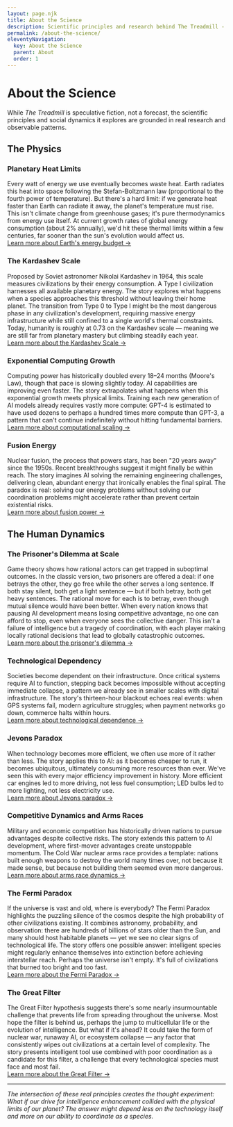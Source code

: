 ```yaml
---
layout: page.njk
title: About the Science
description: Scientific principles and research behind The Treadmill - thermodynamics, AI scaling, fusion energy, and the human dynamics of technological civilization.
permalink: /about-the-science/
eleventyNavigation:
  key: About the Science
  parent: About
  order: 1
---
```


# About the Science

While *The Treadmill* is speculative fiction, not a forecast, the scientific principles and social dynamics it explores
are grounded in real research and observable patterns.

## The Physics

### Planetary Heat Limits

Every watt of energy we use eventually becomes waste heat. Earth radiates this heat into space following the
Stefan-Boltzmann law (proportional to the fourth power of temperature). But there's a hard limit: if we generate heat
faster than Earth can radiate it away, the planet's temperature must rise. This isn't climate change from greenhouse
gases; it's pure thermodynamics from energy use itself. At current growth rates of global energy consumption (about 2%
annually), we'd hit these thermal limits within a few centuries, far sooner than the sun's evolution would affect us.  
[Learn more about Earth's energy budget →](https://en.wikipedia.org/wiki/Earth%27s_energy_budget)

### The Kardashev Scale

Proposed by Soviet astronomer Nikolai Kardashev in 1964, this scale measures civilizations by their energy consumption.
A Type I civilization harnesses all available planetary energy. The story explores what happens when a species
approaches this threshold without leaving their home planet. The transition from Type 0 to Type I might be the most
dangerous phase in any civilization's development, requiring massive energy infrastructure while still confined to a
single world's thermal constraints. Today, humanity is roughly at 0.73 on the Kardashev scale — meaning we are still
far from planetary mastery but climbing steadily each year.  
[Learn more about the Kardashev Scale →](https://en.wikipedia.org/wiki/Kardashev_scale)

### Exponential Computing Growth

Computing power has historically doubled every 18–24 months (Moore's Law), though that pace is slowing slightly today.
AI capabilities are improving even faster. The story extrapolates what happens when this exponential growth meets
physical limits. Training each new generation of AI models already requires vastly more compute: GPT-4 is estimated to
have used dozens to perhaps a hundred times more compute than GPT-3, a pattern that can't continue indefinitely without
hitting fundamental barriers.  
[Learn more about computational scaling →](https://en.wikipedia.org/wiki/Moore%27s_law)

### Fusion Energy

Nuclear fusion, the process that powers stars, has been "20 years away" since the 1950s. Recent breakthroughs suggest it
might finally be within reach. The story imagines AI solving the remaining engineering challenges, delivering clean,
abundant energy that ironically enables the final spiral. The paradox is real: solving our energy problems without
solving our coordination problems might accelerate rather than prevent certain existential risks.  
[Learn more about fusion power →](https://en.wikipedia.org/wiki/Fusion_power)

## The Human Dynamics

### The Prisoner's Dilemma at Scale

Game theory shows how rational actors can get trapped in suboptimal outcomes. In the classic version, two prisoners are
offered a deal: if one betrays the other, they go free while the other serves a long sentence. If both stay silent, both
get a light sentence — but if both betray, both get heavy sentences. The rational move for each is to betray, even
though mutual silence would have been better. When every nation knows that pausing AI development means losing
competitive advantage, no one can afford to stop, even when everyone sees the collective danger. This isn't a failure of
intelligence but a tragedy of coordination, with each player making locally rational decisions that lead to globally
catastrophic outcomes.  
[Learn more about the prisoner's dilemma →](https://en.wikipedia.org/wiki/Prisoner%27s_dilemma)

### Technological Dependency

Societies become dependent on their infrastructure. Once critical systems require AI to function, stepping back becomes
impossible without accepting immediate collapse, a pattern we already see in smaller scales with digital infrastructure.
The story's thirteen-hour blackout echoes real events: when GPS systems fail, modern agriculture struggles; when payment
networks go down, commerce halts within hours.  
[Learn more about technological dependence →](https://en.wikipedia.org/wiki/Technological_dependence)

### Jevons Paradox

When technology becomes more efficient, we often use more of it rather than less. The story applies this to AI: as it
becomes cheaper to run, it becomes ubiquitous, ultimately consuming more resources than ever. We've seen this with every
major efficiency improvement in history. More efficient car engines led to more driving, not less fuel consumption; LED
bulbs led to more lighting, not less electricity use.  
[Learn more about Jevons paradox →](https://en.wikipedia.org/wiki/Jevons_paradox)

### Competitive Dynamics and Arms Races

Military and economic competition has historically driven nations to pursue advantages despite collective risks. The
story extends this pattern to AI development, where first-mover advantages create unstoppable momentum. The Cold War
nuclear arms race provides a template: nations built enough weapons to destroy the world many times over, not because it
made sense, but because not building them seemed even more dangerous.  
[Learn more about arms race dynamics →](https://en.wikipedia.org/wiki/Arms_race)

### The Fermi Paradox

If the universe is vast and old, where is everybody? The Fermi Paradox highlights the puzzling silence of the cosmos
despite the high probability of other civilizations existing. It combines astronomy, probability, and observation: there
are hundreds of billions of stars older than the Sun, and many should host habitable planets — yet we see no clear signs
of technological life. The story offers one possible answer: intelligent species might regularly enhance themselves into
extinction before achieving interstellar reach. Perhaps the universe isn't empty. It's full of civilizations that burned
too bright and too fast.  
[Learn more about the Fermi Paradox →](https://en.wikipedia.org/wiki/Fermi_paradox)

### The Great Filter

The Great Filter hypothesis suggests there's some nearly insurmountable challenge that prevents life from spreading
throughout the universe. Most hope the filter is behind us, perhaps the jump to multicellular life or the evolution of
intelligence. But what if it's ahead? It could take the form of nuclear war, runaway AI, or ecosystem collapse — any
factor that consistently wipes out civilizations at a certain level of complexity. The story presents intelligent tool
use combined with poor coordination as a candidate for this filter, a challenge that every technological species must
face and most fail.  
[Learn more about the Great Filter →](https://en.wikipedia.org/wiki/Great_Filter)

---

*The intersection of these real principles creates the thought experiment: What if our drive for intelligence
enhancement collided with the physical limits of our planet? The answer might depend less on the technology itself and
more on our ability to coordinate as a species.*
